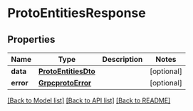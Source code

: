 # ProtoEntitiesResponse


## Properties
Name | Type | Description | Notes
------------ | ------------- | ------------- | -------------
**data** | [**ProtoEntitiesDto**](ProtoEntitiesDto.md) |  | [optional] 
**error** | [**GrpcprotoError**](GrpcprotoError.md) |  | [optional] 

[[Back to Model list]](../README.md#documentation-for-models) [[Back to API list]](../README.md#documentation-for-api-endpoints) [[Back to README]](../README.md)


